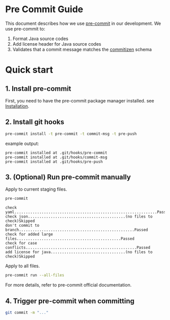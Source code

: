 # Pre Commit Guide
This document describes how we use [pre-commit](https://pre-commit.com/) in our development.
We use pre-commit to:
1. Format Java source codes
2. Add license header for Java source codes
3. Validates that a commit message matches the [commitizen](https://github.com/commitizen-tools/commitizen) schema

# Quick start
## 1. Install pre-commit
First, you need to have the pre-commit package manager installed. see [Installation](https://pre-commit.com/#installation).

## 2. Install git hooks
```bash
pre-commit install -t pre-commit -t commit-msg -t pre-push
```

example output:
```text
pre-commit installed at .git/hooks/pre-commit
pre-commit installed at .git/hooks/commit-msg
pre-commit installed at .git/hooks/pre-push
```

## 3. (Optional) Run pre-commit manually
Apply to current staging files.
```bash
pre-commit
```

```text
check yaml...............................................................Passed
check json...........................................(no files to check)Skipped
don't commit to branch...................................................Passed
check for added large files..............................................Passed
check for case conflicts.................................................Passed
add license for java.................................(no files to check)Skipped
```

Apply to all files.
```bash
pre-commit run --all-files
```

For more details, refer to pre-commit official documentation.

## 4. Trigger pre-commit when committing
```bash
git commit -m "..."
```
